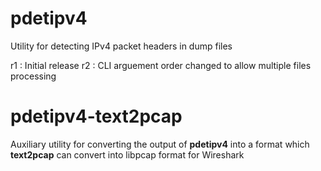 # pdetipv4
Utility for detecting IPv4 packet headers in dump files

r1 : Initial release
r2 : CLI arguement order changed to allow multiple files processing


# pdetipv4-text2pcap
Auxiliary utility for converting the output of <b>pdetipv4</b> into a format which <b>text2pcap</b> can convert into libpcap format for Wireshark
